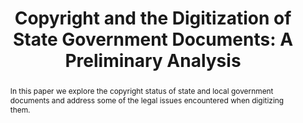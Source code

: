---
abstract: In this paper we explore the copyright status of state and local government
  documents and address some of the legal issues encountered when digitizing them.
creators:
- Currier, Brett
- Gilliland, Anne
- Hansen, David
date: null
document_url: https://services.phaidra.univie.ac.at/api/object/o:429537/download
grand_parent: iPRES
institutions: []
keywords:
- copyright; government documents; public records; fair use; digitization; state documents;
  north carolina
landing_page_url: https://phaidra.univie.ac.at/o:429537
language: eng
layout: publication
license: CC BY 4.0 International
notes_url: null
parent: iPRES 2015
publication_type: paper
size: 182957
slides_url: null
source_name: iPRES
stream_url: null
title: 'Copyright and the Digitization of State Government Documents: A Preliminary
  Analysis'
year: 2015
---